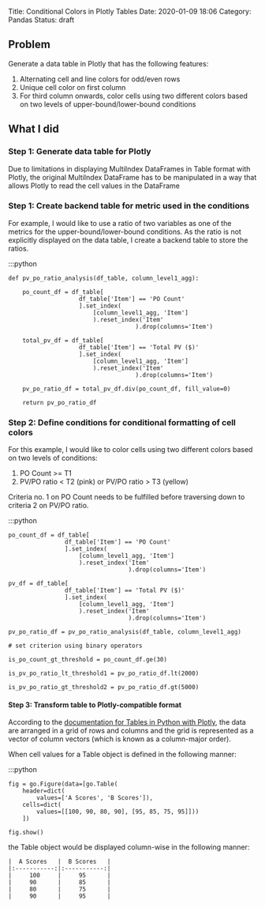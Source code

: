 Title: Conditional Colors in Plotly Tables
Date: 2020-01-09 18:06
Category: Pandas
Status: draft

## Problem

Generate a data table in Plotly that has the following features:

1. Alternating cell and line colors for odd/even rows
2. Unique cell color on first column
3. For third column onwards, color cells using two different colors based on two levels of upper-bound/lower-bound conditions

## What I did

### Step 1: Generate data table for Plotly

Due to limitations in displaying MultiIndex DataFrames in Table format with Plotly, the original MultiIndex DataFrame has to be manipulated in a way that allows Plotly to read the cell values in the DataFrame

### Step 1: Create backend table for metric used in the conditions

For example, I would like to use a ratio of two variables as one of the metrics for the upper-bound/lower-bound conditions. As the ratio is not explicitly displayed on the data table, I create a backend table to store the ratios.

:::python

    def pv_po_ratio_analysis(df_table, column_level1_agg):
    
        po_count_df = df_table[
                        df_table['Item'] == 'PO Count'
                        ].set_index(
                            [column_level1_agg, 'Item']
                            ).reset_index('Item'
                                        ).drop(columns='Item')
        
        total_pv_df = df_table[
                        df_table['Item'] == 'Total PV ($)'
                        ].set_index(
                            [column_level1_agg, 'Item']
                            ).reset_index('Item'
                                        ).drop(columns='Item')
                            
        pv_po_ratio_df = total_pv_df.div(po_count_df, fill_value=0)
        
        return pv_po_ratio_df

### Step 2: Define conditions for conditional formatting of cell colors

For this example, I would like to color cells using two different colors based on two levels of conditions:

1. PO Count >= T1
2. PV/PO ratio < T2 (pink) or PV/PO ratio > T3 (yellow)

Criteria no. 1 on PO Count needs to be fulfilled before traversing down to criteria 2 on PV/PO ratio.

:::python

    po_count_df = df_table[
                    df_table['Item'] == 'PO Count'
                    ].set_index(
                        [column_level1_agg, 'Item']
                        ).reset_index('Item'
                                      ).drop(columns='Item')

    pv_df = df_table[
                    df_table['Item'] == 'Total PV ($)'
                    ].set_index(
                        [column_level1_agg, 'Item']
                        ).reset_index('Item'
                                      ).drop(columns='Item')
    
    pv_po_ratio_df = pv_po_ratio_analysis(df_table, column_level1_agg)
    
    # set criterion using binary operators
    
    is_po_count_gt_threshold = po_count_df.ge(30)
    
    is_pv_po_ratio_lt_threshold1 = pv_po_ratio_df.lt(2000)
    
    is_pv_po_ratio_gt_threshold2 = pv_po_ratio_df.gt(5000)

#### Step 3: Transform table to Plotly-compatible format

According to the [documentation for Tables in Python with Plotly](https://plot.ly/python/table/), the data are arranged in a grid of rows and columns and the grid is represented as a vector of column vectors (which is known as a column-major order).

When cell values for a Table object is defined in the following manner:

:::python

    fig = go.Figure(data=[go.Table(
        header=dict(
            values=['A Scores', 'B Scores']),
        cells=dict(
            values=[[100, 90, 80, 90], [95, 85, 75, 95]]))
        ])
    
    fig.show()

the Table object would be displayed column-wise in the following manner:

    |  A Scores   |  B Scores   |
    |:-----------:|:-----------:|
    |     100     |     95      |
    |     90      |     85      |
    |     80      |     75      |
    |     90      |     95      |
